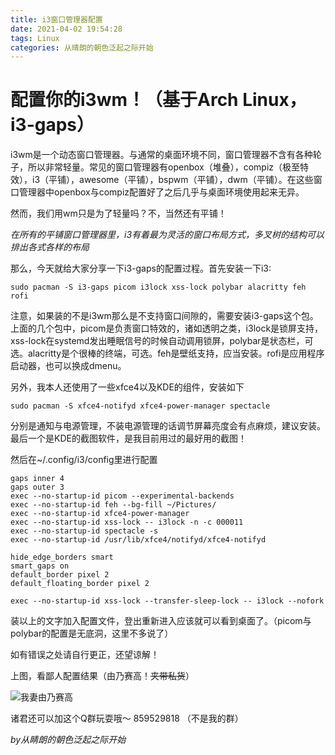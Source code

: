 ```yaml
---
title: i3窗口管理器配置
date: 2021-04-02 19:54:28
tags: Linux
categories: 从晴朗的朝色泛起之际开始
---
```


# 配置你的i3wm！（基于Arch Linux，i3-gaps）

i3wm是一个动态窗口管理器。与通常的桌面环境不同，窗口管理器不含有各种轮子，所以非常轻量。常见的窗口管理器有openbox（堆叠），compiz（极至特效），i3（平铺），awesome（平铺），bspwm（平铺），dwm（平铺）。在这些窗口管理器中openbox与compiz配置好了之后几乎与桌面环境使用起来无异。

然而，我们用wm只是为了轻量吗？不，当然还有平铺！

*在所有的平铺窗口管理器里，i3有着最为灵活的窗口布局方式，多叉树的结构可以排出各式各样的布局*

那么，今天就给大家分享一下i3-gaps的配置过程。首先安装一下i3:
```
sudo pacman -S i3-gaps picom i3lock xss-lock polybar alacritty feh rofi
```
注意，如果装的不是i3wm那么是不支持窗口间隙的，需要安装i3-gaps这个包。上面的几个包中，picom是负责窗口特效的，诸如透明之类，i3lock是锁屏支持，xss-lock在systemd发出睡眠信号的时候自动调用锁屏，polybar是状态栏，可选。alacritty是个很棒的终端，可选。feh是壁纸支持，应当安装。rofi是应用程序启动器，也可以换成dmenu。

另外，我本人还使用了一些xfce4以及KDE的组件，安装如下
```
sudo pacman -S xfce4-notifyd xfce4-power-manager spectacle
```
分别是通知与电源管理，不装电源管理的话调节屏幕亮度会有点麻烦，建议安装。最后一个是KDE的截图软件，是我目前用过的最好用的截图！

然后在~/.config/i3/config里进行配置
```
gaps inner 4
gaps outer 3 
exec --no-startup-id picom --experimental-backends
exec --no-startup-id feh --bg-fill ~/Pictures/
exec --no-startup-id xfce4-power-manager
exec --no-startup-id xss-lock -- i3lock -n -c 000011
exec --no-startup-id spectacle -s
exec --no-startup-id /usr/lib/xfce4/notifyd/xfce4-notifyd

hide_edge_borders smart
smart_gaps on
default_border pixel 2
default_floating_border pixel 2

exec --no-startup-id xss-lock --transfer-sleep-lock -- i3lock --nofork
```
装以上的文字加入配置文件，登出重新进入应该就可以看到桌面了。（picom与polybar的配置是无底洞，这里不多说了）

如有错误之处请自行更正，还望谅解！

上图，看鄙人配置结果（由乃赛高！~~夹带私货~~）

![我妻由乃赛高](/images/yuno.jpg)

诸君还可以加这个Q群玩耍哦～
859529818
（不是我的群）

*by从睛朗的朝色泛起之际开始*

